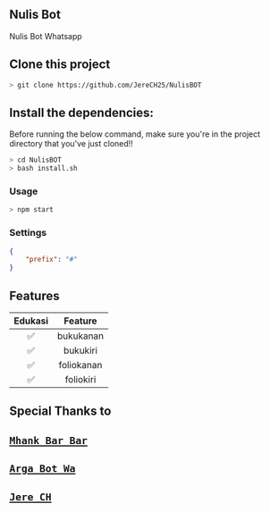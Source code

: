 ## Nulis Bot 
Nulis Bot Whatsapp

## Clone this project

```bash
> git clone https://github.com/JereCH25/NulisBOT
```

## Install the dependencies:
Before running the below command, make sure you're in the project directory that
you've just cloned!!

```bash
> cd NulisBOT
> bash install.sh
```

### Usage
```bash
> npm start
```

### Settings
```json
{
	"prefix": "#"
}
```

## Features

| Edukasi |                Feature           |
| :-----------: | :--------------------------------: |
|       ✅       | bukukanan          |
|       ✅       | bukukiri                   |
|       ✅       | foliokanan             |
|       ✅       | foliokiri   |

## Special Thanks to
## [`Mhank Bar Bar`](https://github.com/mhankbarbar/termux-wabot)
## [`Arga Bot Wa`](https://youtube.com/channel/UCY5I4bYopsEdBp6EGYnHYHw)
## [`Jere CH`](https://github.com/JereCH25/NulisBOT)